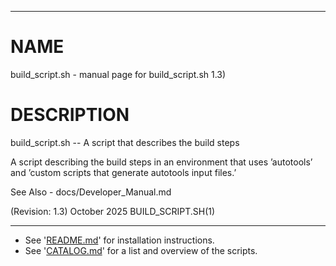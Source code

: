 <!--- This file is auto-generated by `make catalog`. Do not edit manually. -->

* * *
# NAME

build_script.sh - manual page for build_script.sh 1.3)

# DESCRIPTION

build_script.sh -- A script that describes the build steps

A  script  describing the build steps in an environment that uses ’autotools’ and ’custom scripts that
generate autotools input files.’

See Also - docs/Developer_Manual.md

(Revision: 1.3)                                  October 2025                              BUILD_SCRIPT.SH(1)

* * *
- See '[README.md](../README.md)' for installation instructions.
- See '[CATALOG.md](CATALOG.md)' for a list and overview of the scripts.
